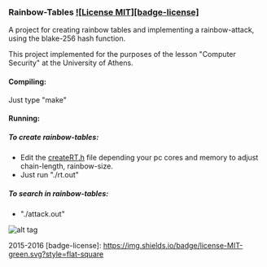 ### Rainbow-Tables [![License MIT][badge-license]](LICENSE)

A project for creating rainbow tables and implementing a rainbow-attack, using the blake-256 hash function. 

This project implemented for the purposes of the lesson "Computer Security" at the University of Athens.

#### Compiling:
Just type "make"

#### Running:
##### To create rainbow-tables:
- Edit the [createRT.h](https://github.com/jimouris/rainbow-table/blob/master/createRT.h) file depending your pc cores and memory to adjust chain-length, rainbow-size.
- Just run "./rt.out"
    
##### To search in rainbow-tables:
- "./attack.out"

![alt tag](https://github.com/jimouris/rainbow-table/blob/master/Screenshot%20from%202016-05-17%2001-00-38.png)


2015-2016
[badge-license]: https://img.shields.io/badge/license-MIT-green.svg?style=flat-square
